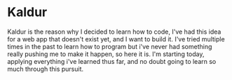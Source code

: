 # Kaldur

Kaldur is the reason why I decided to learn how to code, I've had this idea for a web app that doesn't exist yet, and I want to build it. I've tried multiple times in the past to learn how to program but i've never had something really pushing me to make it happen, so here it is. I'm starting today, applying everything i've learned thus far, and no doubt going to learn so much through this pursuit. 
